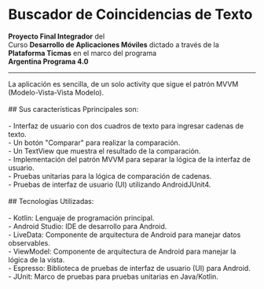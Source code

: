 # Buscador de Coincidencias de Texto
<strong>Proyecto Final Integrador</strong> del<br />
Curso <strong>Desarrollo de Aplicaciones Móviles</strong> dictado a través de la<br />
<strong>Plataforma Ticmas</strong> en el marco del programa<br />
<strong>Argentina Programa 4.0</strong><br />
<hr/>
La aplicación es sencilla, de un solo activity que sigue el patrón MVVM (Modelo-Vista-Vista Modelo).<br/>
<br/>
## Sus características Pprincipales son:<br/>
<br/>
- Interfaz de usuario con dos cuadros de texto para ingresar cadenas de texto.<br/>
- Un botón "Comparar" para realizar la comparación.<br/>
- Un TextView que muestra el resultado de la comparación.<br/>
- Implementación del patrón MVVM para separar la lógica de la interfaz de usuario.<br/>
- Pruebas unitarias para la lógica de comparación de cadenas.<br/>
- Pruebas de interfaz de usuario (UI) utilizando AndroidJUnit4.<br/>
<br/>
## Tecnologías Utilizadas:<br/>
<br/>
- Kotlin: Lenguaje de programación principal.<br/>
- Android Studio: IDE de desarrollo para Android.<br/>
- LiveData: Componente de arquitectura de Android para manejar datos observables.<br/>
- ViewModel: Componente de arquitectura de Android para manejar la lógica de la vista.<br/>
- Espresso: Biblioteca de pruebas de interfaz de usuario (UI) para Android.<br/>
- JUnit: Marco de pruebas para pruebas unitarias en Java/Kotlin.<br/>
